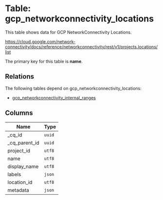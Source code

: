 # Table: gcp_networkconnectivity_locations

This table shows data for GCP NetworkConnectivity Locations.

https://cloud.google.com/network-connectivity/docs/reference/networkconnectivity/rest/v1/projects.locations/list

The primary key for this table is **name**.

## Relations

The following tables depend on gcp_networkconnectivity_locations:
- [gcp_networkconnectivity_internal_ranges](gcp_networkconnectivity_internal_ranges)

## Columns

| Name              | Type          |
|-------------------| ------------- |
| _cq_id            |`uuid`|
| _cq_parent_id     |`uuid`|
| project_id        |`utf8`|
| name              |`utf8`|
| display_name      |`utf8`|
| labels            |`json`|
| location_id       |`utf8`|
| metadata          |`json`|
